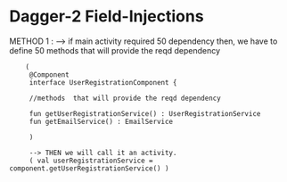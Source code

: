 # Dagger-2 Field-Injections

 METHOD 1 :
        --> if main activity required 50 dependency then,
         we have to define 50 methods  that will provide the reqd dependency
        
        (
         @Component
         interface UserRegistrationComponent {

         //methods  that will provide the reqd dependency

         fun getUserRegistrationService() : UserRegistrationService
         fun getEmailService() : EmailService 
         
         )

         --> THEN we will call it an activity.
         ( val userRegistrationService = component.getUserRegistrationService() )
 
